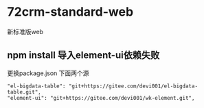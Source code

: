 # 72crm-standard-web

新标准版web

## npm install 导入element-ui依赖失败
更换package.json 下面两个源
```
"el-bigdata-table": "git+https://gitee.com/devi001/el-bigdata-table.git",
"element-ui": "git+https://gitee.com/devi001/wk-element.git",
```